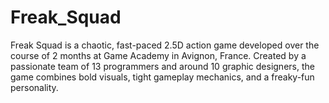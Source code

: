 # Freak_Squad

Freak Squad is a chaotic, fast-paced 2.5D action game developed over the course of 2 months at Game Academy in Avignon, France. Created by a passionate team of 13 programmers and around 10 graphic designers, the game combines bold visuals, tight gameplay mechanics, and a freaky-fun personality.
